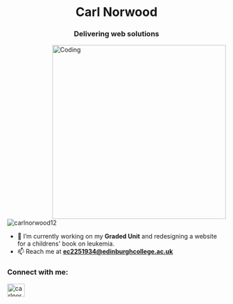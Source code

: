 
<h1 align="center">Carl Norwood</h1>
<h3 align="center">Delivering web solutions</h3>
<img align="right" alt="Coding" width="400" src="[https://ik.imagekit.io/carl/TEST/9097dcf32481b45384d295a080513156.jpg?updatedAt=1743450411936](https://res.cloudinary.com/dfilgmh3c/image/upload/v1746276918/SCR-20250503-mkgl_j9lvvd.png)">

<p align="left"> <img src="https://komarev.com/ghpvc/?username=carlnorwood12&label=Profile%20views&color=0e75b6&style=flat" alt="carlnorwood12" /> </p>

- 🔭 I’m currently working on my **Graded Unit** and redesigning a website for a childrens' book on leukemia.
- 📫 Reach me at **ec2251934@edinburghcollege.ac.uk**

<h3 align="left">Connect with me:</h3>
<p align="left">
<a href="https://instagram.com/carlnorwoodk" target="blank"><img align="center" src="https://raw.githubusercontent.com/rahuldkjain/github-profile-readme-generator/master/src/images/icons/Social/instagram.svg" alt="carlnorwoodk" height="30" width="40" /></a>
</p>
<br><br><br>
